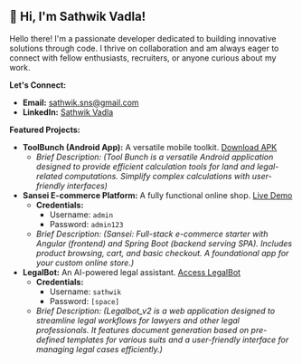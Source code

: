 ## 👋 Hi, I'm Sathwik Vadla!

Hello there! I'm a passionate developer dedicated to building innovative solutions through code. I thrive on collaboration and am always eager to connect with fellow enthusiasts, recruiters, or anyone curious about my work.

**Let's Connect:**

* **Email:** [sathwik.sns@gmail.com](mailto:sathwik.sns@gmail.com)
* **LinkedIn:** [Sathwik Vadla](https://www.linkedin.com/in/sathwik-vadla-s311/)

**Featured Projects:**

* **ToolBunch (Android App):** A versatile mobile toolkit. [Download APK](https://github.com/sathwikiiit/ToolBunch/releases/download/22112024/ToolBunch.apk)
    * *Brief Description: (Tool Bunch is a versatile Android application designed to provide efficient calculation tools for land and legal-related computations. Simplify complex calculations with user-friendly interfaces)*
* **Sansei E-commerce Platform:** A fully functional online shop. [Live Demo](http://54.218.45.47:8080/)
    * **Credentials:**
        * Username: `admin`
        * Password: `admin123`
    * *Brief Description: (Sansei: Full-stack e-commerce starter with Angular (frontend) and Spring Boot (backend serving SPA). Includes product browsing, cart, and basic checkout. A foundational app for your custom online store.)*
* **LegalBot:** An AI-powered legal assistant. [Access LegalBot](http://54.218.45.47:9090/login)
    * **Credentials:**
        * Username: `sathwik`
        * Password: `[space]`
    * *Brief Description: (Legalbot_v2 is a web application designed to streamline legal workflows for lawyers and other legal professionals. It features document generation based on pre-defined templates for various suits and a user-friendly interface for managing legal cases efficiently.)*
